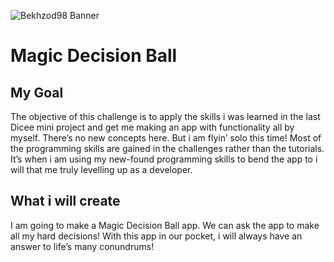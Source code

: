 ![Bekhzod98 Banner](docImage/sw1.jpeg)

# Magic Decision Ball

## My Goal

The objective of this challenge is to apply the skills i was learned in the last Dicee mini project and get me making an app with functionality all by myself. There’s no new concepts here. But i am flyin’ solo this time! Most of the programming skills are gained in the challenges rather than the tutorials. It’s when i am using my new-found programming skills to bend the app to i will that me truly levelling up as a developer.

## What i will create

I am going to make a Magic Decision Ball app. We can ask the app to make all my hard decisions! With this app in our pocket, i will always have an answer to life’s many conundrums!



